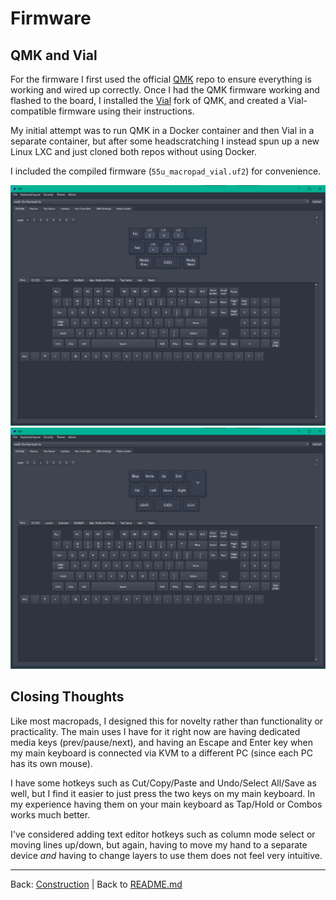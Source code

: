 # Firmware
## QMK and Vial
For the firmware I first used the official [QMK](https://docs.qmk.fm/) repo to ensure everything is working and wired up correctly. Once I had the QMK firmware working and flashed to the board, I installed the [Vial](https://get.vial.today/) fork of QMK, and created a Vial-compatible firmware using their instructions.

My initial attempt was to run QMK in a Docker container and then Vial in a separate container, but after some headscratching I instead spun up a new Linux LXC and just cloned both repos without using Docker.

I included the compiled firmware (`55u_macropad_vial.uf2`) for convenience. 

![Keymap in Vial #1](../images/screenshots/keymap-vial-001.png)
![Keymap in Vial #2](../images/screenshots/keymap-vial-003.png)

## Closing Thoughts
Like most macropads, I designed this for novelty rather than functionality or practicality. The main uses I have for it right now are having dedicated media keys (prev/pause/next), and having an Escape and Enter key when my main keyboard is connected via KVM to a different PC (since each PC has its own mouse).

I have some hotkeys such as Cut/Copy/Paste and Undo/Select All/Save as well, but I find it easier to just press the two keys on my main keyboard. In my experience having them on your main keyboard as Tap/Hold or Combos works much better.

I've considered adding text editor hotkeys such as column mode select or moving lines up/down, but again, having to move my hand to a separate device *and* having to change layers to use them does not feel very intuitive.

---

Back: [Construction](Construction.md)  | Back to [README.md](../README.md)
